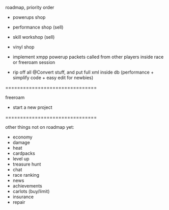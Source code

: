 roadmap, priority order

- powerups shop

- performance shop (sell)

- skill workshop (sell)

- vinyl shop

- implement xmpp powerup packets called from other players inside race or freeroam session

- rip off all @Convert stuff, and put full xml inside db (performance + simplify code + easy edit for newbies)

===============================

freeroam

- start a new project

===============================

other things not on roadmap yet:

- economy
- damage
- heat
- cardpacks
- level up
- treasure hunt
- chat
- race ranking
- news
- achievements
- carlots (buy/limit)
- insurance
- repair 
